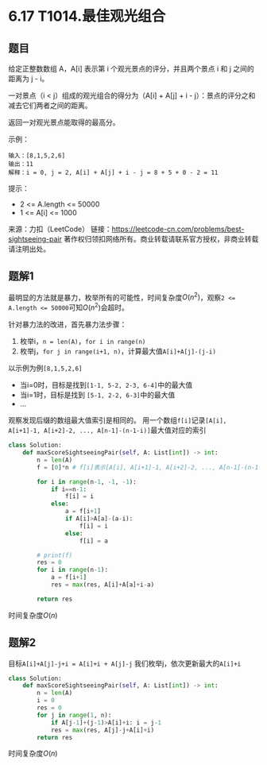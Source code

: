 # 6.17 T1014.最佳观光组合

## 题目
给定正整数数组 A，A[i] 表示第 i 个观光景点的评分，并且两个景点 i 和 j 之间的距离为 j - i。

一对景点（i < j）组成的观光组合的得分为（A[i] + A[j] + i - j）：景点的评分之和减去它们两者之间的距离。

返回一对观光景点能取得的最高分。

示例：
```
输入：[8,1,5,2,6]
输出：11
解释：i = 0, j = 2, A[i] + A[j] + i - j = 8 + 5 + 0 - 2 = 11
```

提示：
- 2 <= A.length <= 50000
- 1 <= A[i] <= 1000

来源：力扣（LeetCode）
链接：https://leetcode-cn.com/problems/best-sightseeing-pair
著作权归领扣网络所有。商业转载请联系官方授权，非商业转载请注明出处。


## 题解1
最明显的方法就是暴力，枚举所有的可能性，时间复杂度$O(n^2)$，观察`2 <= A.length <= 50000`可知$O(n^2)$会超时。

针对暴力法的改进，首先暴力法步骤：
1. 枚举i，`n = len(A)`，`for i in range(n)`
2. 枚举j，`for j in range(i+1, n)`，计算最大值`A[i]+A[j]-(j-i)`

以示例为例`[8,1,5,2,6]`
- 当i=0时，目标是找到`[1-1, 5-2, 2-3, 6-4]`中的最大值
- 当i=1时，目标是找到     `[5-1, 2-2, 6-3]`中的最大值
- ...

观察发现后缀的数组最大值索引是相同的。
用一个数组`f[i]`记录`[A[i], A[i+1]-1, A[i+2]-2, ..., A[n-1]-(n-1-i)]`最大值对应的索引

```python
class Solution:
    def maxScoreSightseeingPair(self, A: List[int]) -> int:
        n = len(A)
        f = [0]*n # f[i]表示[A[i], A[i+1]-1, A[i+2]-2, ..., A[n-1]-(n-1-i)]最大值对应的索引

        for i in range(n-1, -1, -1):
            if i==n-1:
                f[i] = i
            else:
                a = f[i+1]
                if A[i]>A[a]-(a-i):
                    f[i] = i
                else:
                    f[i] = a

        # print(f)
        res = 0
        for i in range(n-1):
            a = f[i+1]
            res = max(res, A[i]+A[a]+i-a)

        return res
```
时间复杂度$O(n)$

## 题解2
目标`A[i]+A[j]-j+i = A[i]+i + A[j]-j`
我们枚举j，依次更新最大的`A[i]+i`

```python
class Solution:
    def maxScoreSightseeingPair(self, A: List[int]) -> int:
        n = len(A)
        i = 0
        res = 0
        for j in range(1, n):
            if A[j-1]+(j-1)>A[i]+i: i = j-1 
            res = max(res, A[j]-j+A[i]+i)
        return res
```
时间复杂度$O(n)$
